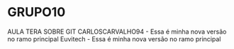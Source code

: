 # GRUPO10
AULA TERA SOBRE GIT
CARLOSCARVALHO94 - Essa é minha nova versão no ramo principal
Euvitech - Essa é minha nova versão no ramo principal